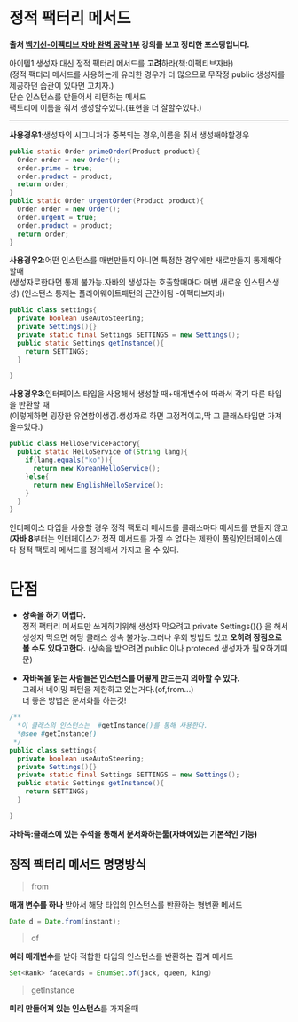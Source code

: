 # 정적 팩터리 메서드
**출처 [백기선-이펙티브 자바 완벽 공략 1부](https://www.inflearn.com/course/%EC%9D%B4%ED%8E%99%ED%8B%B0%EB%B8%8C-%EC%9E%90%EB%B0%94-1) 강의를 보고 정리한 포스팅입니다.**  


아이템1.생성자 대신 정적 팩터리 메서드를 **고려**하라(책:이펙티브자바)  
(정적 팩터리 메서드를 사용하는게 유리한 경우가 더 많으므로 무작정 public 생성자를 제공하던 습관이 있다면 고치자.)  
단순 인스턴스를 만들어서 리턴하는 메서드  
팩토리에 이름을 줘서 생성할수있다.(표현을 더 잘할수있다.)  

---
**사용경우1**:생성자의 시그니처가 중복되는 경우,이름을 줘서 생성해야할경우
```java
public static Order primeOrder(Product product){
  Order order = new Order();
  order.prime = true;
  order.product = product;
  return order;
}
public static Order urgentOrder(Product product){
  Order order = new Order();
  order.urgent = true;
  order.product = product;
  return order;
}
```
**사용경우2**:어떤 인스턴스를 매번만들지 아니면 특정한 경우에만 새로만들지 통제해야할때  
(생성자로한다면 통제 불가능.자바의 생성자는 호출할때마다 매번 새로운 인스턴스생성)
(인스턴스 통제는 플라이웨이트패턴의 근간이됨 -이펙티브자바)
```java
public class settings{
  private boolean useAutoSteering;
  private Settings(){}
  private static final Settings SETTINGS = new Settings();
  public static Settings getInstance(){
    return SETTINGS;
  }

}
```
**사용경우3**:인터페이스 타입을 사용해서 생성할 때+매개변수에 따라서 각기 다른 타입을 반환할 때  
(이렇게하면 굉장한 유연함이생김.생성자로 하면 고정적이고,딱 그 클래스타입만 가져올수있다.)
```java
public class HelloServiceFactory{
  public static HelloService of(String lang){
    if(lang.equals("ko")){
      return new KoreanHelloService();
    }else{
      return new EnglishHelloService();
    }
  }
}
```
인터페이스 타입을 사용할 경우 정적 팩토리 메서드를 클래스마다 메서드를 만들지 않고(**자바 8**부터는 인터페이스가 정적 메서드를 가질 수 없다는 제한이 풀림)인터페이스에다 정적 팩토리 메서드를 정의해서 가지고 올 수 있다.


# 단점
* **상속을 하기 어렵다.**  
정적 팩터리 메서드만 쓰게하기위해 생성자 막으려고 private Settings(){} 을 해서 생성자 막으면 해당 클래스 상속 불가능.그러나 우회 방법도 있고 **오히려 장점으로 볼 수도 있다고한다.**
(상속을 받으려면 public 이나 proteced 생성자가 필요하기때문)

* **자바독을 읽는 사람들은 인스턴스를 어떻게 만드는지 의아할 수 있다.**  
그래서 네이밍 패턴을 제한하고 있는거다.(of,from...)  
더 좋은 방법은 문서화를 하는것!  
```java
/**
  *이 클래스의 인스턴스는  #getInstance()를 통해 사용한다.
  *@see #getInstance()
 */
public class settings{
  private boolean useAutoSteering;
  private Settings(){}
  private static final Settings SETTINGS = new Settings();
  public static Settings getInstance(){
    return SETTINGS;
  }

}
```
**자바독:클래스에 있는 주석을 통해서 문서화하는툴(자바에있는 기본적인 기능)**
## 정적 팩터리 메서드 명명방식
>from  

**매개 변수를 하나** 받아서 해당 타입의 인스턴스를 반환하는 형변환 메서드

```java
Date d = Date.from(instant);
```
>of  

**여러 매개변수**를 받아 적합한 타입의 인스턴스를 반환하는 집계 메서드
```java
Set<Rank> faceCards = EnumSet.of(jack, queen, king)
```
>getInstance  

**미리 만들어져 있는 인스턴스**를 가져올때
```java
```